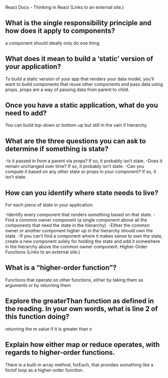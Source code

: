 React Docs - Thinking in React (Links to an external site.)

## What is the single responsibility principle and how does it apply to components?
 a component should ideally only do one thing
## What does it mean to build a ‘static’ version of your application?
To build a static version of your app that renders your data model, you’ll want to build components that reuse other components and pass data using props. props are a way of passing data from parent to child.
## Once you have a static application, what do you need to add?
You can build top-down or bottom-up but still in the vain if hierarchy.
## What are the three questions you can ask to determine if something is state?
-Is it passed in from a parent via props? If so, it probably isn’t state.
-Does it remain unchanged over time? If so, it probably isn’t state.
-Can you compute it based on any other state or props in your component? If so, it isn’t state.
## How can you identify where state needs to live?
For each piece of state in your application:

-Identify every component that renders something based on that state.
-Find a common owner component (a single component above all the components that need the state in the hierarchy).
-Either the common owner or another component higher up in the hierarchy should own the state.
-If you can’t find a component where it makes sense to own the state, create a new component solely for holding the state and add it somewhere in the hierarchy above the common owner component.
Higher-Order Functions (Links to an external site.)

## What is a “higher-order function”?
Functions that operate on other functions, either by taking them as arguments or by returning them
## Explore the greaterThan function as defined in the reading. In your own words, what is line 2 of this function doing?
returning the m value if it is greater than n
## Explain how either map or reduce operates, with regards to higher-order functions. 
There is a built-in array method, forEach, that provides something like a for/of loop as a higher-order function.